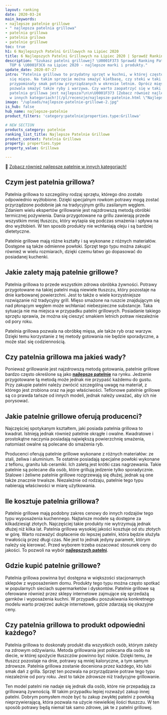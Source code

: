 ```yaml
---
layout: ranking
date: 2020-03-24
main_keywords:
- najlepsze patelnie grillowe
- " najlepsza patelnia grillowa"
- patelnia grillowa
- patelnia grilowa
- patelnie grillowe
toc: true
h1: 6 Najlepszych Patelni Grillowych na Lipiec 2020
title: 6 Najlepszych Patelni Grillowych na Lipiec 2020 | Sprawdź Ranking i Ceny
description: "Szukasz patelni grillowej? \U0001F373 Sprawdź Ranking Patelni Grillowych
  TOP 6 \U0001F3C6 na Lipiec 2020 - najlepsze marki i produkty."
update_date: 2020-07-27
intro: "Patelnia grillowa to przydatny sprzęt w kuchni, w której często przygotowuje
  się mięso. Na takim sprzęcie można smażyć kiełbasę, czy steki w taki sposób, aby
  przypominały smak potraw przyrządzanych w okresie letnim. Oprócz mięsa naczynie
  pozwala smażyć także ryby i warzywa. Czy warto zaopatrzyć się w taki sprzęt? Jaka
  patelnia grillowa jest najlepsza?\n\n\U0001F373 [Zobacz również najlepsze patelnie
  w innych kategoriach!](/pl/recenzje/najlepsze-patelnie.html \"Najlepsze Patelnie\")"
image: "/uploads/najlepsze-patelnie-grillowe-2.jpg"
is_hub: false
hub_name: najlepsze-patelnie
product_filters: 'category:patelnie|properties.type:Grillowa'

# NEW SECTION
products_category: patelnie
ranking_list_title: Najlepsze Patelnie Grillowe
product_context: Patelnia Grillowa
property: properties.type
property_value: Grillowa

---
```

🍳 [Zobacz również najlepsze patelnie w innych kategoriach!](/pl/recenzje/najlepsze-patelnie.html "Najlepsze Patelnie")

## Czym jest patelnia grillowa?

Patelnia grillowa to szczególny rodzaj sprzętu, którego dno zostało odpowiednio wyżłobione. Dzięki specjalnym rowkom potrawy mogą zostać przyrządzone podobnie jak na tradycyjnym grillu zasilanym węglem. Zdaniem wielu ekspertów grillowanie jest najzdrowszą metodą obróbki termicznej pożywienia. Dania przygotowane na grillu zawierają przede wszystkim mniej tłuszczu, który wytapia się podczas smażenia i spływa na dno wyżłobień. W ten sposób produkty nie wchłaniają oleju i są bardziej dietetyczne.

Patelnie grillowe mają różne kształty i są wykonane z różnych materiałów. Dostępne są także odmienne powłoki. Sprzęt tego typu można zakupić również w wielu rozmiarach, dzięki czemu łatwo go dopasować do posiadanej kuchenki.

## Jakie zalety mają patelnie grillowe?

Patelnia grillowa to przede wszystkim zdrowa obróbka żywności. Potrawy przygotowane na takiej patelni mają niewiele tłuszczu, który pozostaje na dnie karbowanej powierzchni. Jest to także o wiele korzystniejsze rozwiązanie niż tradycyjny grill. Mięso smażone na ruszcie znajdującym się nad płonącym węglem może wchłaniać niebezpieczne substancje. Taka sytuacja nie ma miejsca w przypadku patelni grillowych. Posiadanie takiego sprzętu sprawia, że można się cieszyć smakiem letnich potraw niezależnie od pory roku.

Patelnia grillowa pozwala na obróbkę mięsa, ale także ryb oraz warzyw. Dzięki temu korzystanie z tej metody gotowania nie będzie sporadyczne, a może stać się codziennością.

## Czy patelnia grillowa ma jakieś wady?

Ponieważ grillowanie jest najzdrowszą metodą gotowania, patelnie grillowe bardzo często określone są jako [**najlepsze patelnie**](/pl/recenzje/najlepsze-patelnie.html "Najlepsze Patelnie") na rynku. Jedzenie przygotowane tą metodą może jednak nie przypaść każdemu do gustu. Przy zakupie patelni należy zwrócić szczególną uwagę na materiał, z którego jest zrobiona oraz na jego właściwości. Teflonowe patelnie grillowe są co prawda tańsze od innych modeli, jednak należy uważać, aby ich nie porysować.

## Jakie patelnie grillowe oferują producenci?

Najczęściej spotykanym kształtem, jaki posiada patelnia grillowa to kwadrat. Istnieją jednak również patelnie okrągłe i owalne. Kwadratowe i prostokątne naczynia posiadają największą powierzchnię smażenia, natomiast owalne są polecane do smażenia ryb.

Producenci oferują patelnie grillowe wykonane z różnych materiałów: ze stali, żeliwa i aluminium. Te ostatnie posiadają specjalne powłoki wykonane z teflonu, granitu lub ceramiki. Ich zaletą jest krótki czas nagrzewania. Takie patelnie są polecane dla osób, które grillują jedzenie tylko sporadycznie. Stalowe i żeliwne patelnie grillowe rozgrzewają się dłużej, jednak są one także znacznie trwalsze. Niezależnie od rodzaju, patelnie tego typu nabierają właściwości w miarę użytkowania.

## Ile kosztuje patelnia grillowa?

Patelnie grillowe mają podobny zakres cenowy do innych rodzajów tego typu wyposażenia kuchennego. Najtańsze modele są dostępne za kilkadziesiąt złotych. Najczęściej takie produkty nie wytrzymują jednak dłużej niż kilka lat. Patelnia grillowa wysokiej jakości kosztuje od stu złotych w górę. Warto rozważyć dopłacenie do lepszej patelni, która będzie służyła trwałością przez długi czas. Nie jest to jednak jedyny parametr, którym należy się kierować. Przed wyborem trzeba oszacować stosunek ceny do jakości. To pozwoli na wybór [**najlepszych patelni**](/pl/recenzje/najlepsze-patelnie.html "Najlepsze Patelnie").

## Gdzie kupić patelnie grillowe?

Patelnia grillowa powinna być dostępna w większości stacjonarnych sklepów z wyposażeniem domu. Produkty tego typu można często spotkać w popularnych sieciach supermarketów i dyskontów. Patelnie grillowe są oferowane również przez sklepy internetowe zajmujące się sprzedażą garnków i wyposażenia kuchni. W przypadku poszukiwania konkretnego modelu warto przejrzeć aukcje internetowe, gdzie zdarzają się okazyjne ceny.

## Czy patelnia grillowa to produkt odpowiedni każdego?

Patelnia grillowa to doskonały produkt dla wszystkich osób, którym zależy na zdrowym odżywianiu. Metoda grillowania jest polecana dla osób na diecie, w której spożycie tłuszczów powinno być niskie. Dzięki temu, że tłuszcz pozostaje na dnie, potrawy są mniej kaloryczne, a tym samym zdrowsze. Patelnia grillowa zostanie doceniona przez każdego, kto lubi smak dań z grilla. Sprzęt ten pozwala na przyrządzanie potraw tego typu niezależnie od pory roku. Jest to także zdrowsze niż tradycyjne grillowanie.

Ten model patelni nie nadaje się jednak dla osób, które nie przepadają za grillowaną żywnością. W takim przypadku lepiej rozważyć zakup innej patelni. Dobrym pomysłem może być tu zakup zwykłej patelni z powłoką nieprzywierającą, która pozwala na użycie niewielkiej ilości tłuszczu. W ten sposób potrawy będą niemal tak samo zdrowe, jak te z patelni grillowej.